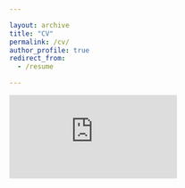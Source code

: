```yaml
---

layout: archive
title: "CV"
permalink: /cv/
author_profile: true
redirect_from:
  - /resume

---
```


<embed src="https://Zheyu-Zhuang.github.io/files/cv_zheyu_2022_public.pdf" type="application/pdf" />
